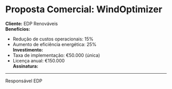 # Proposta Comercial: WindOptimizer  
**Cliente:** EDP Renováveis  
**Benefícios:**  
- Redução de custos operacionais: 15%  
- Aumento de eficiência energética: 25%  
**Investimento:**  
- Taxa de implementação: €50.000 (única)  
- Licença anual: €150.000  
**Assinatura:**  
__________________________  
Responsável EDP
